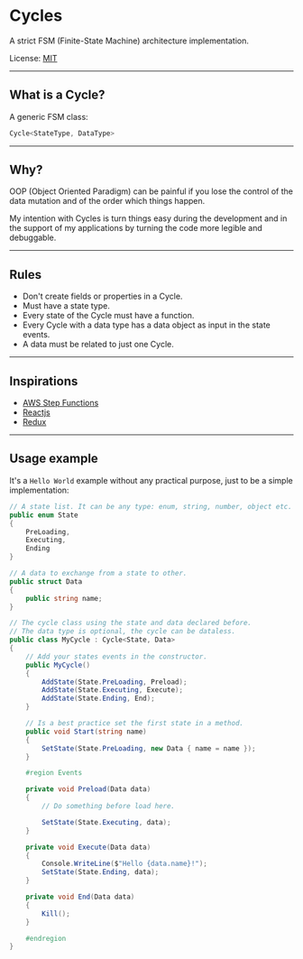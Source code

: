 # Cycles
A strict FSM (Finite-State Machine) architecture implementation.

License: [MIT](LICENSE)

---

## What is a Cycle?

A generic FSM class:
```C#
Cycle<StateType, DataType>
```
---

## Why?

OOP (Object Oriented Paradigm) can be painful if you lose the control of the data mutation and of the order which things happen.  


My intention with Cycles is turn things easy during the development and in the support of my applications by turning the code more legible and debuggable.

---

## Rules

- Don't create fields or properties in a Cycle.
- Must have a state type.
- Every state of the Cycle must have a function.
- Every Cycle with a data type has a data object as input in the state events.
- A data must be related to just one Cycle.

---

## Inspirations

- [AWS Step Functions](https://aws.amazon.com/step-functions/)
- [Reactjs](https://reactjs.org/)
- [Redux](https://redux.js.org/)

---

## Usage example
It's a `Hello World` example without any practical purpose, just to be a simple implementation:

```C#
// A state list. It can be any type: enum, string, number, object etc.
public enum State
{
    PreLoading,
    Executing,
    Ending
}

// A data to exchange from a state to other.
public struct Data
{
    public string name;
}

// The cycle class using the state and data declared before.
// The data type is optional, the cycle can be dataless.
public class MyCycle : Cycle<State, Data>
{
    // Add your states events in the constructor.
    public MyCycle()
    {
        AddState(State.PreLoading, Preload);
        AddState(State.Executing, Execute);
        AddState(State.Ending, End);
    }

    // Is a best practice set the first state in a method.
    public void Start(string name)
    {
        SetState(State.PreLoading, new Data { name = name });
    }

    #region Events

    private void Preload(Data data)
    {
        // Do something before load here.

        SetState(State.Executing, data);
    }

    private void Execute(Data data)
    {
        Console.WriteLine($"Hello {data.name}!");
        SetState(State.Ending, data);
    }

    private void End(Data data)
    {
        Kill();
    }

    #endregion
}
```
